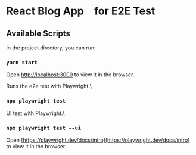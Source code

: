 # React Blog App　for E2E Test


## Available Scripts

In the project directory, you can run:

### `yarn start`

Open [http://localhost:3000](http://localhost:3000) to view it in the browser.


Runs the e2e test with Playwright.\

### `npx playwright test`

UI test with Playwright.\

### `npx playwright test --ui`

Open [https://playwright.dev/docs/intro](https://playwright.dev/docs/intro) to view it in the browser.

